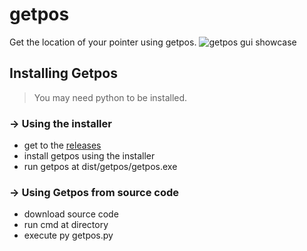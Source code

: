 # getpos
Get the location of your pointer using getpos.
![getpos gui showcase](https://zupimages.net/up/22/43/o1uv.png)

## Installing Getpos
> You may need python to be installed.

### -> Using the installer
- get to the [releases](https://google.fr)
- install getpos using the installer
- run getpos at dist/getpos/getpos.exe

### -> Using Getpos from source code
- download source code
- run cmd at directory
- execute py getpos.py
